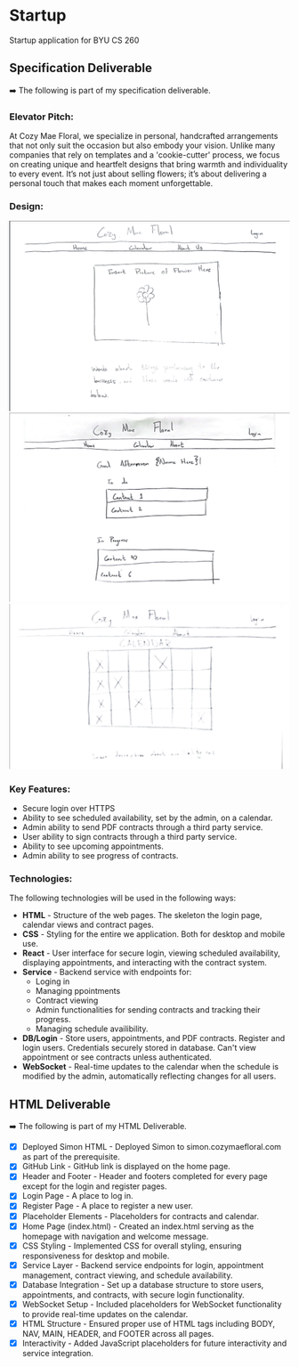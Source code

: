 # Startup
Startup application for BYU CS 260


## Specification Deliverable
➡️ The following is part of my specification deliverable.

### Elevator Pitch:

At Cozy Mae Floral, we specialize in personal, handcrafted arrangements that not only suit the occasion but also embody your vision. Unlike many companies that rely on templates and a 'cookie-cutter' process, we focus on creating unique and heartfelt designs that bring warmth and individuality to every event. It’s not just about selling flowers; it’s about delivering a personal touch that makes each moment unforgettable.


### Design:
[//]: # (Include at least 1 photo of the design here)
![Home Page](./Pictures/HomePage.png)
![Contract Page](./Pictures/ContractsPage.png)
![Calendar Page](./Pictures/CalendarPage.png)


### Key Features:
[//]: # (Just a description of the features we will add)

- Secure login over HTTPS
- Ability to see scheduled availability, set by the admin, on a calendar.
- Admin ability to send PDF contracts through a third party service.
- User ability to sign contracts through a third party service.
- Ability to see upcoming appointments.
- Admin ability to see progress of contracts.


### Technologies:

The following technologies will be used in the following ways:

- **HTML** - Structure of the web pages. The skeleton the login page, calendar views and contract pages.
- **CSS** - Styling for the entire we application. Both for desktop and mobile use.
- **React** - User interface for secure login, viewing scheduled availability, displaying appointments, and interacting with the contract system.
- **Service** - Backend service with endpoints for:
  - Loging in
  - Managing ppointments
  - Contract viewing
  - Admin functionalities for sending contracts and tracking their progress.
  - Managing schedule availibility.
- **DB/Login** - Store users, appointments, and PDF contracts. Register and login users. Credentials securely stored in database. Can't view appointment or see contracts unless authenticated.
- **WebSocket** - Real-time updates to the calendar when the schedule is modified by the admin, automatically reflecting changes for all users.



## HTML Deliverable
➡️ The following is part of my HTML Deliverable.


- [x] Deployed Simon HTML - Deployed Simon to simon.cozymaefloral.com as part of the prerequisite.
- [x] GitHub Link - GitHub link is displayed on the home page.
- [x] Header and Footer - Header and footers completed for every page except for the login and register pages.
- [x] Login Page - A place to log in.
- [x] Register Page - A place to register a new user.
- [x] Placeholder Elements - Placeholders for contracts and calendar.
- [x] Home Page (index.html) - Created an index.html serving as the homepage with navigation and welcome message.
- [x] CSS Styling - Implemented CSS for overall styling, ensuring responsiveness for desktop and mobile.
- [x] Service Layer - Backend service endpoints for login, appointment management, contract viewing, and schedule availability.
- [x] Database Integration - Set up a database structure to store users, appointments, and contracts, with secure login functionality.
- [x] WebSocket Setup - Included placeholders for WebSocket functionality to provide real-time updates on the calendar.
- [x] HTML Structure - Ensured proper use of HTML tags including BODY, NAV, MAIN, HEADER, and FOOTER across all pages.
- [x] Interactivity - Added JavaScript placeholders for future interactivity and service integration.